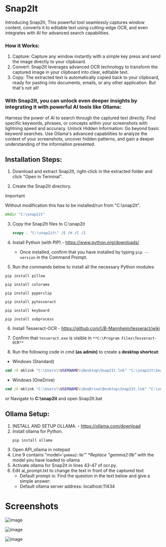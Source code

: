 # Snap2It
Introducing Snap2It, This powerful tool seamlessly captures window content, converts it to editable text using cutting-edge OCR, and even integrates with AI for advanced search capabilities.

### How it Works:
1. Capture: Capture any window instantly with a simple key press and send the image directly to your clipboard.
2. Convert: Snap2It leverages advanced OCR technology to transform the captured image in your clipboard into clear, editable text.
3. Copy: The extracted text is automatically copied back to your clipboard, ready for pasting into documents, emails, or any other application.
But that's not all!
### With Snap2It, you can unlock even deeper insights by integrating it with powerful AI tools like Ollama:
Harness the power of AI to search through the captured text directly. Find specific keywords, phrases, or concepts within your screenshots with lightning speed and accuracy.
Unlock Hidden Information: Go beyond basic keyword searches. Use Ollama's advanced capabilities to analyze the context of your screenshots, uncover hidden patterns, and gain a deeper understanding of the information presented.
 
## Installation Steps:

1. Download and extract Snap2It, right-click in the extracted folder and click "Open in Terminal".
   
2. Create the Snap2It directory.
> [!IMPORTANT]
> Without modification this has to be installed/run from "C:\snap2it".

   ```cmd
   mkdir "C:\snap2it"
   ```
3. Copy the Snap2It files to C:\snap2it
   ```cmd
   xcopy . "C:\snap2it\" /E /H /C /I
   ```
   
4. Install Python (with PIP) - https://www.python.org/downloads/
   - Once installed, confirm that you have installed by typing `pip --version` in the Command Prompt.

5. Run the commands below to install all the necessary Python modules:
```
pip install pillow
```
```
pip install colorama
```
```
pip install pyperclip
```
```
pip install pytesseract
```
```
pip install keyboard
```
```
pip install subprocess
```


6. Install Tesseract-OCR - https://github.com/UB-Mannheim/tesseract/wiki
   
7. Confirm that `tesseract.exe` is visible in `**C:\Program Files\Tesseract-OCR**`
   
8. Run the following code in cmd **(as admin)** to create a **desktop shortcut**: 
- Windows (Standard)
```cmd
cmd /k mklink "C:\Users\%USERNAME%\Desktop\Snap2It.lnk" "C:\snap2it\Snap2It.bat"
```
- Windows (OneDrive)
```cmd
cmd /k mklink "C:\Users\%USERNAME%\OneDrive\Desktop\Snap2It.lnk" "C:\snap2it\Snap2It.bat"
```
or Navigate to **C:\snap2it** and open Snap2It.bat


## Ollama Setup:
1. INSTALL AND SETUP OLLAMA. - https://ollama.com/download
2. Install ollama for Python.
   ```
   pip install ollama
   ```
3. Open API_ollama in notepad
4. Line 9 contains "model='`gemma2:9b`'" **Replace "gemma2:9b"* with the model you have loaded to ollama
5. Activate ollama for Snap2it in lines 43-47 of ocr.py.
6. Edit ai_prompt.txt to change the text in front of the captured text
   - Default prompt is: Find the question in the text below and give a simple answer:
   - Default ollama server address: localhost:11434
  
# Screenshots

   ![image](https://github.com/user-attachments/assets/c50fff81-9f1f-42ae-be90-70b37ce6f605)

   ![image](https://github.com/user-attachments/assets/2949374c-07ac-46e5-be08-690087910f08)

   ![image](https://github.com/user-attachments/assets/76d9e9c5-cf6e-4de7-b3e7-faa7334e0751)





